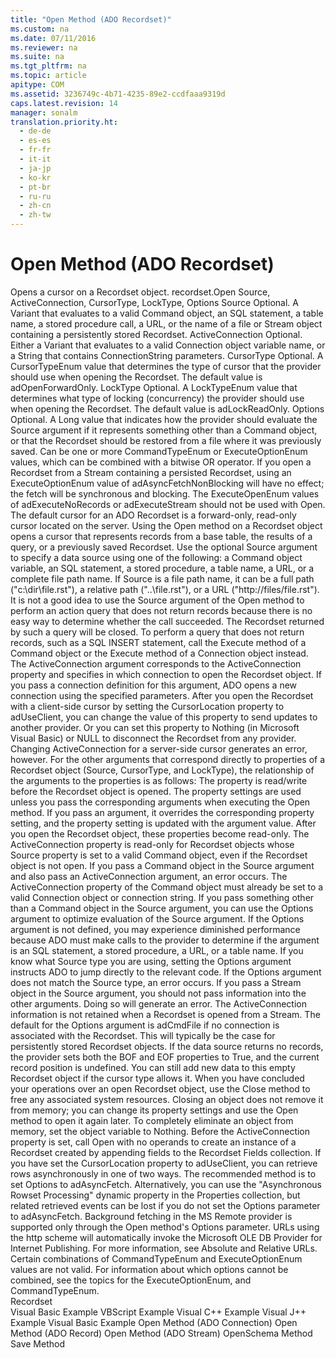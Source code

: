```yaml
---
title: "Open Method (ADO Recordset)"
ms.custom: na
ms.date: 07/11/2016
ms.reviewer: na
ms.suite: na
ms.tgt_pltfrm: na
ms.topic: article
apitype: COM
ms.assetid: 3236749c-4b71-4235-89e2-ccdfaaa9319d
caps.latest.revision: 14
manager: sonalm
translation.priority.ht: 
  - de-de
  - es-es
  - fr-fr
  - it-it
  - ja-jp
  - ko-kr
  - pt-br
  - ru-ru
  - zh-cn
  - zh-tw
---
```

# Open Method (ADO Recordset)
<?xml version="1.0" encoding="utf-8"?>
<developerReferenceWithSyntaxDocument xmlns="http://ddue.schemas.microsoft.com/authoring/2003/5" xmlns:xlink="http://www.w3.org/1999/xlink" xmlns:xsi="http://www.w3.org/2001/XMLSchema-instance" xsi:schemaLocation="http://ddue.schemas.microsoft.com/authoring/2003/5 http://dduestorage.blob.core.windows.net/ddueschema/developer.xsd">
  <introduction>
    <para>Opens a cursor on a <legacyLink xlink:href="ede1415f-c3df-4cc5-a05b-2576b2b84b60">Recordset</legacyLink> object.</para>
  </introduction>
  <syntaxSection>
    <legacySyntax>
<parameterReference>recordset</parameterReference><legacyBold>.Open</legacyBold> <parameterReference>Source</parameterReference><legacyBold>, </legacyBold><parameterReference>ActiveConnection</parameterReference><legacyBold>, </legacyBold><parameterReference>CursorType</parameterReference><legacyBold>, </legacyBold><parameterReference>LockType</parameterReference><legacyBold>, </legacyBold><parameterReference>Options</parameterReference></legacySyntax>
  </syntaxSection>
  <parameters>
    <content>
      <definitionTable>
        <definedTerm>
          <parameterReference>Source </parameterReference>
        </definedTerm>
        <definition>
          <para>Optional. A <languageKeyword>Variant</languageKeyword> that evaluates to a valid <legacyLink xlink:href="a02c22fb-542d-465e-a629-30fd59dcbebf">Command</legacyLink> object, an SQL statement, a table name, a stored procedure call, a URL, or the name of a file or <legacyLink xlink:href="0514531f-009d-4519-abc3-d727014a39f1">Stream</legacyLink> object containing a persistently stored <legacyLink xlink:href="ede1415f-c3df-4cc5-a05b-2576b2b84b60">Recordset</legacyLink>.</para>
        </definition>
        <definedTerm>
          <parameterReference>ActiveConnection </parameterReference>
        </definedTerm>
        <definition>
          <para>Optional. Either a <languageKeyword>Variant</languageKeyword> that evaluates to a valid <legacyLink xlink:href="ef6b1824-5b12-43db-89d7-8f3d13896d4d">Connection</legacyLink> object variable name, or a <languageKeyword>String</languageKeyword> that contains <legacyLink xlink:href="3be75b75-4d36-4479-ab64-9a456869252a">ConnectionString</legacyLink> parameters.</para>
        </definition>
        <definedTerm>
          <parameterReference>CursorType </parameterReference>
        </definedTerm>
        <definition>
          <para>Optional. A <legacyLink xlink:href="ffc6e245-4471-42ae-84dd-e85bddfce983">CursorTypeEnum</legacyLink> value that determines the type of cursor that the provider should use when opening the <unmanagedCodeEntityReference>Recordset</unmanagedCodeEntityReference>. The default value is <legacyBold>adOpenForwardOnly</legacyBold>.</para>
        </definition>
        <definedTerm>
          <parameterReference>LockType </parameterReference>
        </definedTerm>
        <definition>
          <para>Optional. A <legacyLink xlink:href="d2894eaf-4450-4ace-aa51-c8b875fd3010">LockTypeEnum</legacyLink> value that determines what type of locking (concurrency) the provider should use when opening the <unmanagedCodeEntityReference>Recordset</unmanagedCodeEntityReference>. The default value is <legacyBold>adLockReadOnly</legacyBold>.</para>
        </definition>
        <definedTerm>
          <parameterReference>Options </parameterReference>
        </definedTerm>
        <definition>
          <para>Optional. A <languageKeyword>Long</languageKeyword> value that indicates how the provider should evaluate the <parameterReference>Source</parameterReference> argument if it represents something other than a <unmanagedCodeEntityReference>Command</unmanagedCodeEntityReference> object, or that the <unmanagedCodeEntityReference>Recordset</unmanagedCodeEntityReference> should be restored from a file where it was previously saved. Can be one or more <legacyLink xlink:href="4b1feb9c-a855-40fe-a906-efe688687e9f">CommandTypeEnum</legacyLink> or <legacyLink xlink:href="68bfa83a-5df4-4bef-8736-0f88ae8c29ea">ExecuteOptionEnum</legacyLink> values, which can be combined with a bitwise OR operator.</para>
        </definition>
      </definitionTable>
      <alert class="note">
        <para>If you open a <unmanagedCodeEntityReference>Recordset</unmanagedCodeEntityReference> from a <unmanagedCodeEntityReference>Stream</unmanagedCodeEntityReference> containing a persisted <unmanagedCodeEntityReference>Recordset</unmanagedCodeEntityReference>, using an <legacyLink xlink:href="68bfa83a-5df4-4bef-8736-0f88ae8c29ea">ExecuteOptionEnum</legacyLink> value of <legacyBold>adAsyncFetchNonBlocking</legacyBold> will have no effect; the fetch will be synchronous and blocking. </para>
      </alert>
      <alert class="note">
        <para>The <legacyBold>ExecuteOpenEnum</legacyBold> values of <legacyBold>adExecuteNoRecords</legacyBold> or <legacyBold>adExecuteStream</legacyBold> should not be used with <unmanagedCodeEntityReference>Open</unmanagedCodeEntityReference>.</para>
      </alert>
    </content>
  </parameters>
  <languageReferenceRemarks>
    <content>
      <para>The default cursor for an ADO <unmanagedCodeEntityReference>Recordset</unmanagedCodeEntityReference> is a forward-only, read-only cursor located on the server.</para>
      <para>Using the <unmanagedCodeEntityReference>Open</unmanagedCodeEntityReference> method on a <unmanagedCodeEntityReference>Recordset</unmanagedCodeEntityReference> object opens a cursor that represents records from a base table, the results of a query, or a previously saved <unmanagedCodeEntityReference>Recordset</unmanagedCodeEntityReference>.</para>
      <para>Use the optional <parameterReference>Source</parameterReference> argument to specify a data source using one of the following: a <unmanagedCodeEntityReference>Command</unmanagedCodeEntityReference> object variable, an SQL statement, a stored procedure, a table name, a URL, or a complete file path name. If <parameterReference>Source</parameterReference> is a file path name, it can be a full path ("c:\dir\file.rst"), a relative path ("..\file.rst"), or a URL ("http://files/file.rst").</para>
      <para>It is not a good idea to use the <parameterReference>Source</parameterReference> argument of the <unmanagedCodeEntityReference>Open</unmanagedCodeEntityReference> method to perform an action query that does not return records because there is no easy way to determine whether the call succeeded. The <unmanagedCodeEntityReference>Recordset</unmanagedCodeEntityReference> returned by such a query will be closed. To perform a query that does not return records, such as a SQL INSERT statement, call the <legacyLink xlink:href="f84a5ff3-0528-4ad7-9bea-9a15103378dd">Execute</legacyLink> method of a <unmanagedCodeEntityReference>Command</unmanagedCodeEntityReference> object or the <legacyLink xlink:href="03c69320-96b2-4d85-8d49-a13b13e31578">Execute</legacyLink> method of a <legacyLink xlink:href="ef6b1824-5b12-43db-89d7-8f3d13896d4d">Connection</legacyLink> object instead.</para>
      <para>The <parameterReference>ActiveConnection</parameterReference> argument corresponds to the <legacyLink xlink:href="52d0a96c-14fb-4ad9-b004-4d821bc0a6db">ActiveConnection</legacyLink> property and specifies in which connection to open the <unmanagedCodeEntityReference>Recordset</unmanagedCodeEntityReference> object. If you pass a connection definition for this argument, ADO opens a new connection using the specified parameters. After you open the <unmanagedCodeEntityReference>Recordset</unmanagedCodeEntityReference> with a client-side cursor by setting the <legacyLink xlink:href="39c8d86e-7ee9-4182-be5e-aad5ce952f84">CursorLocation</legacyLink> property to <legacyBold>adUseClient</legacyBold>, you can change the value of this property to send updates to another provider. Or you can set this property to <legacyBold>Nothing</legacyBold> (in Microsoft Visual Basic) or NULL to disconnect the <unmanagedCodeEntityReference>Recordset</unmanagedCodeEntityReference> from any provider. Changing <parameterReference>ActiveConnection</parameterReference> for a server-side cursor generates an error, however.</para>
      <para>For the other arguments that correspond directly to properties of a <unmanagedCodeEntityReference>Recordset</unmanagedCodeEntityReference> object (<parameterReference>Source</parameterReference>, <parameterReference>CursorType</parameterReference>, and <parameterReference>LockType</parameterReference>), the relationship of the arguments to the properties is as follows:  </para>
      <list class="bullet">
        <listItem>
          <para>The property is read/write before the <unmanagedCodeEntityReference>Recordset</unmanagedCodeEntityReference> object is opened.</para>
        </listItem>
        <listItem>
          <para>The property settings are used unless you pass the corresponding arguments when executing the <unmanagedCodeEntityReference>Open</unmanagedCodeEntityReference> method. If you pass an argument, it overrides the corresponding property setting, and the property setting is updated with the argument value.</para>
        </listItem>
        <listItem>
          <para>After you open the <unmanagedCodeEntityReference>Recordset</unmanagedCodeEntityReference> object, these properties become read-only.</para>
        </listItem>
      </list>
      <alert class="note">
        <para>The <unmanagedCodeEntityReference>ActiveConnection</unmanagedCodeEntityReference> property is read-only for <unmanagedCodeEntityReference>Recordset</unmanagedCodeEntityReference> objects whose <legacyLink xlink:href="a05ba2c9-2821-4343-8607-4de9b764ec91">Source</legacyLink> property is set to a valid <unmanagedCodeEntityReference>Command</unmanagedCodeEntityReference> object, even if the <unmanagedCodeEntityReference>Recordset</unmanagedCodeEntityReference> object is not open.</para>
      </alert>
      <para>If you pass a <unmanagedCodeEntityReference>Command</unmanagedCodeEntityReference> object in the <parameterReference>Source</parameterReference> argument and also pass an <parameterReference>ActiveConnection</parameterReference> argument, an error occurs. The <unmanagedCodeEntityReference>ActiveConnection</unmanagedCodeEntityReference> property of the <unmanagedCodeEntityReference>Command</unmanagedCodeEntityReference> object must already be set to a valid <unmanagedCodeEntityReference>Connection</unmanagedCodeEntityReference> object or connection string.</para>
      <para>If you pass something other than a <unmanagedCodeEntityReference>Command</unmanagedCodeEntityReference> object in the <parameterReference>Source</parameterReference> argument, you can use the <parameterReference>Options</parameterReference> argument to optimize evaluation of the <parameterReference>Source</parameterReference> argument. If the <parameterReference>Options</parameterReference> argument is not defined, you may experience diminished performance because ADO must make calls to the provider to determine if the argument is an SQL statement, a stored procedure, a URL, or a table name. If you know what <parameterReference>Source</parameterReference> type you are using, setting the <parameterReference>Options</parameterReference> argument instructs ADO to jump directly to the relevant code. If the <parameterReference>Options</parameterReference> argument does not match the <parameterReference>Source</parameterReference> type, an error occurs.</para>
      <para>If you pass a <unmanagedCodeEntityReference>Stream</unmanagedCodeEntityReference> object in the <parameterReference>Source</parameterReference> argument, you should not pass information into the other arguments. Doing so will generate an error. The <unmanagedCodeEntityReference>ActiveConnection</unmanagedCodeEntityReference> information is not retained when a <unmanagedCodeEntityReference>Recordset</unmanagedCodeEntityReference> is opened from a <unmanagedCodeEntityReference>Stream</unmanagedCodeEntityReference>.</para>
      <para>The default for the <parameterReference>Options</parameterReference> argument is <legacyBold>adCmdFile</legacyBold> if no connection is associated with the <unmanagedCodeEntityReference>Recordset</unmanagedCodeEntityReference>. This will typically be the case for persistently stored <unmanagedCodeEntityReference>Recordset</unmanagedCodeEntityReference> objects.</para>
      <para>If the data source returns no records, the provider sets both the <legacyLink xlink:href="36c31ab2-f3b6-4281-89b6-db7e04e38fd2">BOF</legacyLink> and <legacyLink xlink:href="36c31ab2-f3b6-4281-89b6-db7e04e38fd2">EOF</legacyLink> properties to <languageKeyword>True</languageKeyword>, and the current record position is undefined. You can still add new data to this empty <unmanagedCodeEntityReference>Recordset</unmanagedCodeEntityReference> object if the cursor type allows it.</para>
      <para>When you have concluded your operations over an open <unmanagedCodeEntityReference>Recordset</unmanagedCodeEntityReference> object, use the <legacyLink xlink:href="3cdf27d1-a180-4cff-8e42-95dec5fb1b55">Close</legacyLink> method to free any associated system resources. Closing an object does not remove it from memory; you can change its property settings and use the <unmanagedCodeEntityReference>Open</unmanagedCodeEntityReference> method to open it again later. To completely eliminate an object from memory, set the object variable to <parameterReference>Nothing</parameterReference>.</para>
      <para>Before the <unmanagedCodeEntityReference>ActiveConnection</unmanagedCodeEntityReference> property is set, call <unmanagedCodeEntityReference>Open</unmanagedCodeEntityReference> with no operands to create an instance of a <unmanagedCodeEntityReference>Recordset</unmanagedCodeEntityReference> created by appending fields to the <unmanagedCodeEntityReference>Recordset</unmanagedCodeEntityReference> <legacyLink xlink:href="7c371474-b88f-4730-afa5-44163a0488d5">Fields</legacyLink> collection.</para>
      <para>If you have set the <legacyLink xlink:href="39c8d86e-7ee9-4182-be5e-aad5ce952f84">CursorLocation</legacyLink> property to <legacyBold>adUseClient</legacyBold>, you can retrieve rows asynchronously in one of two ways. The recommended method is to set <parameterReference>Options</parameterReference> to <legacyBold>adAsyncFetch</legacyBold>. Alternatively, you can use the "Asynchronous Rowset Processing" dynamic property in the <legacyLink xlink:href="1d539aa8-ce0d-4418-ab03-8d0a3c1e9d82">Properties</legacyLink> collection, but related retrieved events can be lost if you do not set the <parameterReference>Options</parameterReference> parameter to <legacyBold>adAsyncFetch</legacyBold>.</para>
      <alert class="note">
        <para>Background fetching in the MS Remote provider is supported only through the <unmanagedCodeEntityReference>Open</unmanagedCodeEntityReference> method's <parameterReference>Options</parameterReference> parameter.</para>
      </alert>
      <alert class="note">
        <para>URLs using the http scheme will automatically invoke the <legacyLink xlink:href="66a208d9-b580-4655-a41e-1d36e5b5bfca">Microsoft OLE DB Provider for Internet Publishing</legacyLink>. For more information, see <legacyLink xlink:href="6a34a7ef-50cc-4c3d-82f7-106b9a8f3caf">Absolute and Relative URLs</legacyLink>.</para>
      </alert>
      <para>Certain combinations of <legacyLink xlink:href="4b1feb9c-a855-40fe-a906-efe688687e9f">CommandTypeEnum</legacyLink> and <legacyLink xlink:href="68bfa83a-5df4-4bef-8736-0f88ae8c29ea">ExecuteOptionEnum</legacyLink> values are not valid. For information about which options cannot be combined, see the topics for the <legacyLink xlink:href="68bfa83a-5df4-4bef-8736-0f88ae8c29ea">ExecuteOptionEnum</legacyLink>, and <legacyLink xlink:href="4b1feb9c-a855-40fe-a906-efe688687e9f">CommandTypeEnum</legacyLink>.</para>
    </content>
  </languageReferenceRemarks>
  <section>
    <title>Applies To</title>
    <content>
      <para>
        <link xlink:href="ede1415f-c3df-4cc5-a05b-2576b2b84b60">Recordset</link>
      </para>
    </content>
  </section>
  <relatedTopics>
<link xlink:href="1311d561-0e86-40f5-8cbc-ad8f13e626d1">Visual Basic Example</link>
<link xlink:href="66eca011-e258-4d8f-bd67-e017bcf0871b">VBScript Example</link>
<link xlink:href="f74a81fd-cbcc-4143-b9f8-774c88dd4fad">Visual C++ Example</link>
<link xlink:href="0b7dd9f8-4751-48fb-a75d-c6f75d80d928">Visual J++ Example</link>
<link xlink:href="ddccdf58-9c57-4c9b-8b7f-0cf193f955fb">Visual Basic Example</link>
<link xlink:href="663defab-5545-4973-9036-24d5882c9737">Open Method (ADO Connection)</link>
<link xlink:href="ab79a623-88a9-40b6-a017-a658bf19b778">Open Method (ADO Record)</link>
<link xlink:href="d26f48fb-904e-4932-a245-3b4332ca1600">Open Method (ADO Stream)</link>
<link xlink:href="850cf3ce-f18f-4e7c-8597-96c1dc504866">OpenSchema Method</link>
<link xlink:href="ed3d9678-5c28-4e61-8bb3-7dfb66d99cf5">Save Method</link>
</relatedTopics>
</developerReferenceWithSyntaxDocument>